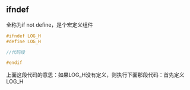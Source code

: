## ifndef

全称为if not define，是个宏定义组件

```cpp
#ifndef LOG_H
#define LOG_H

//代码段

#endif

```

上面这段代码的意思：如果LOG_H没有定义，则执行下面那段代码：首先定义LOG_H
